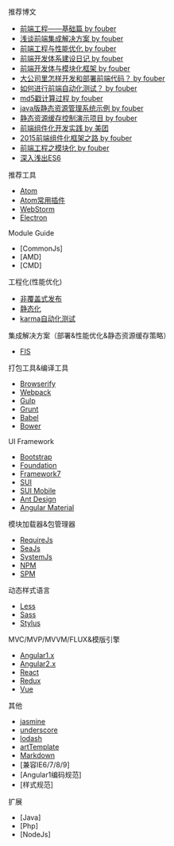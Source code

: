推荐博文
- [前端工程——基础篇 by fouber](https://github.com/fouber/blog/issues/10)
- [浅谈前端集成解决方案 by fouber](https://github.com/fouber/blog/issues/1)
- [前端工程与性能优化 by fouber](https://github.com/fouber/blog/issues/3)
- [前端开发体系建设日记 by fouber](https://github.com/fouber/blog/issues/2)
- [前端开发体与模块化框架 by fouber](https://github.com/fouber/blog/issues/4)
- [大公司里怎样开发和部署前端代码？ by fouber](https://github.com/fouber/blog/issues/6)
- [如何进行前端自动化测试？ by fouber](https://github.com/fouber/blog/issues/7)
- [md5戳计算过程 by fouber](https://github.com/fouber/blog/issues/5)
- [java版静态资源管理系统示例 by fouber](https://github.com/fouber/fis-java-jsp)
- [静态资源缓存控制演示项目 by fouber](https://github.com/fouber/static-resource-digest-project)
- [前端组件化开发实践 by 美团](http://tech.meituan.com/frontend-component-practice.html)
- [2015前端组件化框架之路 by fouber](https://github.com/xufei/blog/issues/19)
- [前端工程之模块化 by fouber](http://fex.baidu.com/blog/2014/03/fis-module/)
- [深入浅出ES6](http://www.infoq.com/cn/articles/es6-in-depth-an-introduction)

推荐工具
- [Atom](https://atom.io/)
- [Atom常用插件](http://blog.csdn.net/mduanfire/article/details/50278591)
- [WebStorm](https://www.jetbrains.com/webstorm/)
- [Electron](http://electron.atom.io/)

Module Guide
- [CommonJs]
- [AMD]
- [CMD]

工程化(性能优化)
- [非覆盖式发布](https://www.zhihu.com/question/20790576/answer/32602154)
- [静态化](https://www.zhihu.com/question/34388831)
- [karma自动化测试](https://github.com/karma-runner/karma)

集成解决方案（部署&性能优化&静态资源缓存策略）
- [FIS](http://fis.baidu.com/)

打包工具&编译工具
- [Browserify](http://browserify.org/)
- [Webpack](http://webpack.github.io/)
- [Gulp](http://gulpjs.com/)
- [Grunt](http://gruntjs.com/)
- [Babel](http://babeljs.io/)
- [Bower](https://bower.io/)

UI Framework
- [Bootstrap](http://bootcss.com)
- [Foundation](http://foundation.zurb.com/)
- [Framework7](http://framework7.taobao.org/)
- [SUI](sui.taobao.org)
- [SUI Mobile](http://m.sui.taobao.org/)
- [Ant Design](https://ant.design)
- [Angular Material](https://material.angularjs.org/latest/)

模块加载器&包管理器
- [RequireJs](http://requirejs.org/)
- [SeaJs](http://seajs.org/docs/)
- [SystemJs](https://github.com/systemjs/systemjs)
- [NPM](https://www.npmjs.com/)
- [SPM](https://github.com/spmjs/spmjs.io/)

动态样式语言
- [Less](http://lesscss.cn/)
- [Sass](https://github.com/sass/sass)
- [Stylus](https://github.com/stylus/stylus)

MVC/MVP/MVVM/FLUX&模版引擎
- [Angular1.x](https://github.com/angular/angular.js)
- [Angular2.x](https://github.com/angular/angular)
- [React](https://github.com/facebook/react)
- [Redux](https://github.com/reactjs/redux)
- [Vue](https://github.com/vuejs/vue)

其他
- [jasmine](https://jasmine.github.io/)
- [underscore](https://github.com/jashkenas/underscore)
- [lodash](https://github.com/lodash/lodash)
- [artTemplate](https://github.com/aui/artTemplate)
- [Markdown](http://www.appinn.com/markdown/)
- [兼容IE6/7/8/9]
- [Angular1编码规范]
- [样式规范]

扩展
- [Java]
- [Php]
- [NodeJs]
